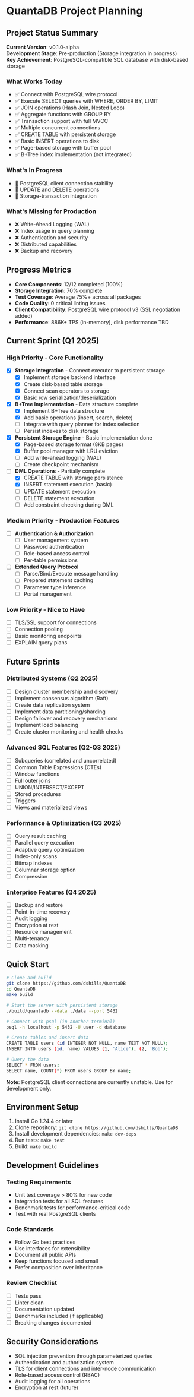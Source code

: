 # QuantaDB Project Planning

## Project Status Summary
**Current Version**: v0.1.0-alpha  
**Development Stage**: Pre-production (Storage integration in progress)  
**Key Achievement**: PostgreSQL-compatible SQL database with disk-based storage

### What Works Today
- ✅ Connect with PostgreSQL wire protocol
- ✅ Execute SELECT queries with WHERE, ORDER BY, LIMIT
- ✅ JOIN operations (Hash Join, Nested Loop)
- ✅ Aggregate functions with GROUP BY
- ✅ Transaction support with full MVCC
- ✅ Multiple concurrent connections
- ✅ CREATE TABLE with persistent storage
- ✅ Basic INSERT operations to disk
- ✅ Page-based storage with buffer pool
- ✅ B+Tree index implementation (not integrated)

### What's In Progress
- 🔄 PostgreSQL client connection stability
- 🔄 UPDATE and DELETE operations
- 🔄 Storage-transaction integration

### What's Missing for Production
- ❌ Write-Ahead Logging (WAL)
- ❌ Index usage in query planning
- ❌ Authentication and security
- ❌ Distributed capabilities
- ❌ Backup and recovery

## Progress Metrics
- **Core Components**: 12/12 completed (100%)
- **Storage Integration**: 70% complete
- **Test Coverage**: Average 75%+ across all packages
- **Code Quality**: 0 critical linting issues
- **Client Compatibility**: PostgreSQL wire protocol v3 (SSL negotiation added)
- **Performance**: 886K+ TPS (in-memory), disk performance TBD

## Current Sprint (Q1 2025)

### High Priority - Core Functionality
- [x] **Storage Integration** - Connect executor to persistent storage
  - [x] Implement storage backend interface
  - [x] Create disk-based table storage
  - [x] Connect scan operators to storage
  - [x] Basic row serialization/deserialization
- [x] **B+Tree Implementation** - Data structure complete
  - [x] Implement B+Tree data structure
  - [x] Add basic operations (insert, search, delete)
  - [ ] Integrate with query planner for index selection
  - [ ] Persist indexes to disk storage
- [x] **Persistent Storage Engine** - Basic implementation done
  - [x] Page-based storage format (8KB pages)
  - [x] Buffer pool manager with LRU eviction
  - [ ] Add write-ahead logging (WAL)
  - [ ] Create checkpoint mechanism
- [ ] **DML Operations** - Partially complete
  - [x] CREATE TABLE with storage persistence
  - [x] INSERT statement execution (basic)
  - [ ] UPDATE statement execution
  - [ ] DELETE statement execution
  - [ ] Add constraint checking during DML

### Medium Priority - Production Features
- [ ] **Authentication & Authorization**
  - [ ] User management system
  - [ ] Password authentication
  - [ ] Role-based access control
  - [ ] Per-table permissions
- [ ] **Extended Query Protocol**
  - [ ] Parse/Bind/Execute message handling
  - [ ] Prepared statement caching
  - [ ] Parameter type inference
  - [ ] Portal management

### Low Priority - Nice to Have
- [ ] TLS/SSL support for connections
- [ ] Connection pooling
- [ ] Basic monitoring endpoints
- [ ] EXPLAIN query plans

## Future Sprints

### Distributed Systems (Q2 2025)
- [ ] Design cluster membership and discovery
- [ ] Implement consensus algorithm (Raft)
- [ ] Create data replication system
- [ ] Implement data partitioning/sharding
- [ ] Design failover and recovery mechanisms
- [ ] Implement load balancing
- [ ] Create cluster monitoring and health checks

### Advanced SQL Features (Q2-Q3 2025)
- [ ] Subqueries (correlated and uncorrelated)
- [ ] Common Table Expressions (CTEs)
- [ ] Window functions
- [ ] Full outer joins
- [ ] UNION/INTERSECT/EXCEPT
- [ ] Stored procedures
- [ ] Triggers
- [ ] Views and materialized views

### Performance & Optimization (Q3 2025)
- [ ] Query result caching
- [ ] Parallel query execution
- [ ] Adaptive query optimization
- [ ] Index-only scans
- [ ] Bitmap indexes
- [ ] Columnar storage option
- [ ] Compression

### Enterprise Features (Q4 2025)
- [ ] Backup and restore
- [ ] Point-in-time recovery
- [ ] Audit logging
- [ ] Encryption at rest
- [ ] Resource management
- [ ] Multi-tenancy
- [ ] Data masking

## Quick Start
```bash
# Clone and build
git clone https://github.com/dshills/QuantaDB
cd QuantaDB
make build

# Start the server with persistent storage
./build/quantadb --data ./data --port 5432

# Connect with psql (in another terminal)
psql -h localhost -p 5432 -U user -d database

# Create tables and insert data
CREATE TABLE users (id INTEGER NOT NULL, name TEXT NOT NULL);
INSERT INTO users (id, name) VALUES (1, 'Alice'), (2, 'Bob');

# Query the data
SELECT * FROM users;
SELECT name, COUNT(*) FROM users GROUP BY name;
```

**Note**: PostgreSQL client connections are currently unstable. Use for development only.

## Environment Setup
1. Install Go 1.24.4 or later
2. Clone repository: `git clone https://github.com/dshills/QuantaDB`
3. Install development dependencies: `make dev-deps`
4. Run tests: `make test`
5. Build: `make build`

## Development Guidelines

### Testing Requirements
- Unit test coverage > 80% for new code
- Integration tests for all SQL features
- Benchmark tests for performance-critical code
- Test with real PostgreSQL clients

### Code Standards
- Follow Go best practices
- Use interfaces for extensibility
- Document all public APIs
- Keep functions focused and small
- Prefer composition over inheritance

### Review Checklist
- [ ] Tests pass
- [ ] Linter clean
- [ ] Documentation updated
- [ ] Benchmarks included (if applicable)
- [ ] Breaking changes documented

## Security Considerations
- SQL injection prevention through parameterized queries
- Authentication and authorization system
- TLS for client connections and inter-node communication
- Role-based access control (RBAC)
- Audit logging for all operations
- Encryption at rest (future)